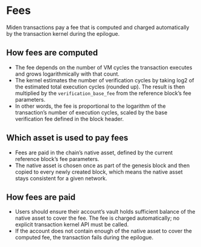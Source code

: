 # Fees

Miden transactions pay a fee that is computed and charged automatically by the transaction kernel during the epilogue.

## How fees are computed

- The fee depends on the number of VM cycles the transaction executes and grows logarithmically with that count.
- The kernel estimates the number of verification cycles by taking log2 of the estimated total execution cycles (rounded up). The result is then multiplied by the `verification_base_fee` from the reference block’s fee parameters.
- In other words, the fee is proportional to the logarithm of the transaction’s number of execution cycles, scaled by the base verification fee defined in the block header.

## Which asset is used to pay fees

- Fees are paid in the chain’s native asset, defined by the current reference block’s fee parameters.
- The native asset is chosen once as part of the genesis block and then copied to every newly created block, which means the native asset stays consistent for a given network.

## How fees are paid

- Users should ensure their account’s vault holds sufficient balance of the native asset to cover the fee. The fee is charged automatically; no explicit transaction kernel API must be called. 
- If the account does not contain enough of the native asset to cover the computed fee, the transaction fails during the epilogue.
